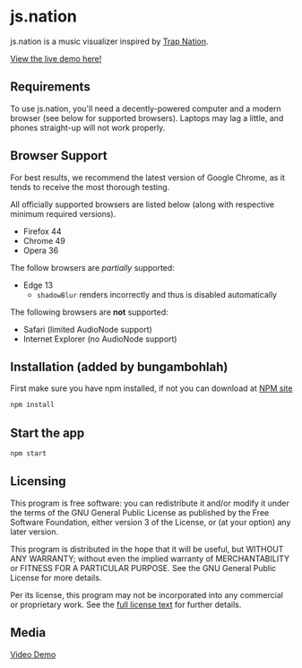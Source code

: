 # js.nation

js.nation is a music visualizer inspired by [Trap Nation](https://www.youtube.com/user/AllTrapNation).

[View the live demo here!](http://jsn.caseif.net)

## Requirements

To use js.nation, you'll need a decently-powered computer and a modern browser (see below for supported browsers).
Laptops may lag a little, and phones straight-up will not work properly.

## Browser Support

For best results, we recommend the latest version of Google Chrome, as it tends to receive the most thorough testing.

All officially supported browsers are listed below (along with respective minimum required versions).

- Firefox 44
- Chrome 49
- Opera 36

The follow browsers are *partially* supported:

- Edge 13
    - `shadowBlur` renders incorrectly and thus is disabled automatically

The following browsers are **not** supported:

- Safari (limited AudioNode support)
- Internet Explorer (no AudioNode support)

## Installation (added by bungambohlah)

First make sure you have npm installed, if not you can download at [NPM site](https://www.npmjs.com/package/npm)

```sh
npm install
```

## Start the app

```sh
npm start
```

## Licensing

This program is free software: you can redistribute it and/or modify it under the terms of the GNU General Public
License as published by the Free Software Foundation, either version 3 of the License, or (at your option) any later
version.

This program is distributed in the hope that it will be useful, but WITHOUT ANY WARRANTY; without even the implied
warranty of MERCHANTABILITY or FITNESS FOR A PARTICULAR  PURPOSE. See the GNU General Public License for more details.

Per its license, this program may not be incorporated into any commercial or proprietary work. See the
[full license text](https://opensource.org/licenses/GPL-3.0) for further details.

## Media

[Video Demo](https://youtu.be/KN19Ip8mD_k)
